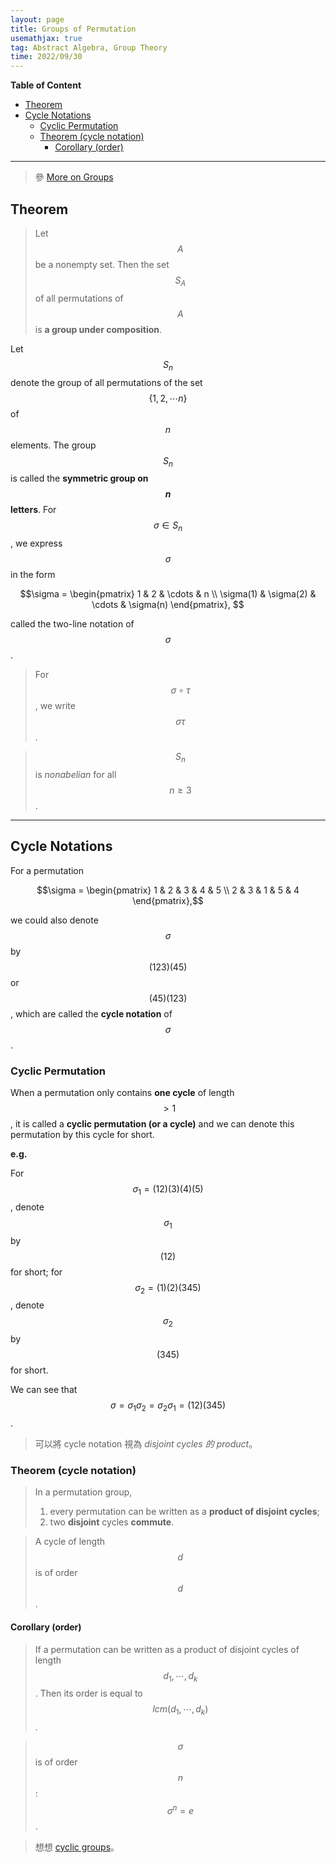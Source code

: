 ```yaml
---
layout: page
title: Groups of Permutation
usemathjax: true
tag: Abstract Algebra, Group Theory
time: 2022/09/30
---
```


**Table of Content**
- [Theorem](#theorem)
- [Cycle Notations](#cycle-notations)
  - [Cyclic Permutation](#cyclic-permutation)
  - [Theorem (cycle notation)](#theorem-cycle-notation)
    - [Corollary (order)](#corollary-order)

---

> 參 [More on Groups](../5-More-on-Groups/#the-nature-of-groups)

## Theorem
> Let $$A$$ be a nonempty set. Then the set $$S_A$$ of all permutations of $$A$$ is **a group under composition**.

Let $$S_n$$ denote the group of all permutations of the set $$\{1, 2, \cdots n\}$$ of $$n$$ elements. The group $$S_n$$ is called the **symmetric group on $$n$$ letters**. For $$\sigma \in S_n$$, we express $$\sigma$$ in the form

$$\sigma = \begin{pmatrix}
  1 & 2 & \cdots & n \\ \sigma(1) & \sigma(2) & \cdots & \sigma(n)
\end{pmatrix}, $$

called the two-line notation of $$\sigma$$.

> For $$\sigma \circ \tau$$, we write $$\sigma \tau$$.

> $$S_n$$ is *nonabelian* for all $$n \ge 3$$.

---

## Cycle Notations

For a permutation 

$$\sigma = \begin{pmatrix}
1 & 2 & 3 & 4 & 5 \\ 2 & 3 & 1 & 5 & 4  
\end{pmatrix},$$

we could also denote $$\sigma$$ by $$(123)(45)$$ or $$(45)(123)$$, which are called the **cycle notation** of $$\sigma$$.

### Cyclic Permutation
When a permutation only contains **one cycle** of length $$> 1$$, it is called a **cyclic permutation (or a cycle)** and we can denote this permutation by this cycle for short.

**e.g.**

For $$\sigma_1 = (12)(3)(4)(5)$$, denote $$\sigma_1$$ by $$(12)$$ for short; for $$\sigma_2 = (1)(2)(345)$$, denote $$\sigma_2$$ by $$(345)$$ for short.

We can see that $$\sigma = \sigma_1\sigma_2 = \sigma_2\sigma_1 = (12)(345)$$.

> 可以將 cycle notation 視為 *disjoint cycles 的 product*。

### Theorem (cycle notation)
> In a permutation group,
> 1. every permutation can be written as a **product of disjoint cycles**;
> 2. two **disjoint** cycles **commute**.

> A cycle of length $$d$$ is of order $$d$$.

#### Corollary (order)
> If a permutation can be written as a product of disjoint cycles of length $$d_1, \cdots, d_k$$ . Then its order is equal to $$lcm(d_1, \cdots, d_k)$$.

> $$\sigma$$ is of order $$n$$: $$\sigma^n = e$$.

> 想想 [cyclic groups](../8-Cyclic-Subgroups/#definition-order)。